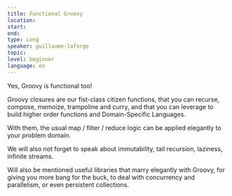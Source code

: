 ```yaml
---
title: Functional Groovy
location: 
start: 
end: 
type: Long
speaker: guillaume-laforge
topic: 
level: beginner
language: en
---
```


Yes, Groovy is functional too!

Groovy closures are our fist-class citizen functions, that you can recurse, compose, memoize, trampoline and curry, and that you can leverage to build higher order functions and Domain-Specific Languages.

With them, the usual map / filter / reduce logic can be applied elegantly to your problem domain.

We will also not forget to speak about immutability, tail recursion, laziness, infinite streams.

Will also be mentioned useful libraries that marry elegantly with Groovy, for giving you more bang for the buck, to deal with concurrency and parallelism, or even persistent collections.